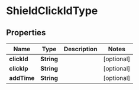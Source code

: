 

# ShieldClickIdType


## Properties

Name | Type | Description | Notes
------------ | ------------- | ------------- | -------------
**clickId** | **String** |  |  [optional]
**clickIp** | **String** |  |  [optional]
**addTime** | **String** |  |  [optional]



